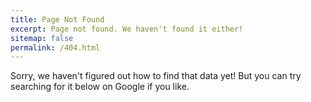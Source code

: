 ```yaml
---
title: Page Not Found
excerpt: Page not found. We haven't found it either!
sitemap: false
permalink: /404.html
---
```


Sorry, we haven't figured out how to find that data yet! But you can try searching for it below on Google if you like.

<script>
  var GOOG_FIXURL_LANG = 'en';
  var GOOG_FIXURL_SITE = '{{ site.url }}'
</script>
<script src="https://linkhelp.clients.google.com/tbproxy/lh/wm/fixurl.js">
</script>
